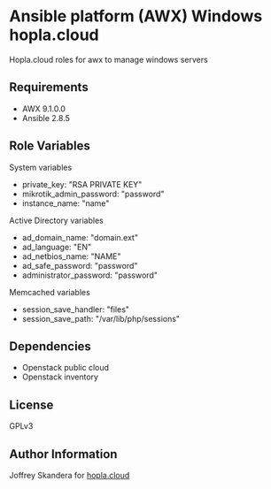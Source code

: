 Ansible platform (AWX) Windows hopla.cloud
=========

Hopla.cloud roles for awx to manage windows servers

Requirements
------------

- AWX 9.1.0.0
- Ansible 2.8.5

Role Variables
--------------

System variables
- private_key: "RSA PRIVATE KEY"
- mikrotik_admin_password: "password"
- instance_name: "name"

Active Directory variables
- ad_domain_name: "domain.ext"
- ad_language: "EN"
- ad_netbios_name: "NAME"
- ad_safe_password: "password"
- administrator_password: "password"

Memcached variables
- session_save_handler: "files"
- session_save_path: "/var/lib/php/sessions"

Dependencies
------------

- Openstack public cloud
- Openstack inventory


License
-------

GPLv3

Author Information
------------------

Joffrey Skandera for [hopla.cloud](https://hopla.cloud)
